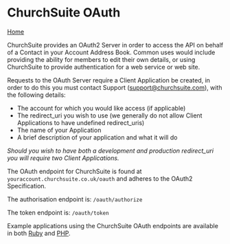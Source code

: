 # ChurchSuite OAuth

[Home](https://github.com/ChurchSuite/churchsuite-api)

ChurchSuite provides an OAuth2 Server in order to access the API on behalf of a Contact in your Account Address Book. Common uses would include providing the ability for members to edit their own details, or using ChurchSuite to provide authentication for a web service or web site.

Requests to the OAuth Server require a Client Application be created, in order to do this you must contact Support (support@churchsuite.com), with the following details:

* The account for which you would like access (if applicable)
* The redirect_uri you wish to use (we generally do not allow Client Applications to have undefined redirect_uris)
* The name of your Application
* A brief description of your application and what it will do

*Should you wish to have both a development and production redirect_uri you will require two Client Applications.*

The OAuth endpoint for ChurchSuite is found at `youraccount.churchsuite.co.uk/oauth` and adheres to the OAuth2 Specification.

The authorisation endpoint is: `/oauth/authorize`

The token endpoint is: `/oauth/token`

Example applications using the ChurchSuite OAuth endpoints are available in both [Ruby](https://github.com/ChurchSuite/churchsuite-oauth-ruby) and [PHP](https://github.com/ChurchSuite/churchsuite-oauth-php).
